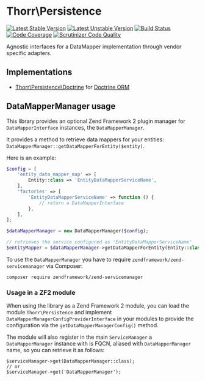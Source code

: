 Thorr\Persistence
===

[![Latest Stable Version](https://poser.pugx.org/stefanotorresi/thorr-persistence/v/stable.png)](https://packagist.org/packages/stefanotorresi/thorr-persistence)
[![Latest Unstable Version](https://poser.pugx.org/stefanotorresi/thorr-persistence/v/unstable.png)](https://packagist.org/packages/stefanotorresi/thorr-persistence)
[![Build Status](https://travis-ci.org/stefanotorresi/thorr-persistence.png?branch=master)](https://travis-ci.org/stefanotorresi/thorr-persistence)
[![Code Coverage](https://scrutinizer-ci.com/g/stefanotorresi/thorr-persistence/badges/coverage.png?s=333719d623e594189d997672ca4c1852cf665a67)](https://scrutinizer-ci.com/g/stefanotorresi/thorr-persistence/)
[![Scrutinizer Code Quality](https://scrutinizer-ci.com/g/stefanotorresi/thorr-persistence/badges/quality-score.png?s=1a350e9ee86db7b9ec2d006675405292123f20cb)](https://scrutinizer-ci.com/g/stefanotorresi/thorr-persistence/)

Agnostic interfaces for a DataMapper implementation through vendor specific adapters.

## Implementations

* [Thorr\Persistence\Doctrine][thorr-persistence-doctrine] for [Doctrine ORM][doctrine-orm]

[thorr-persistence-doctrine]: http://github.com/stefanotorresi/thorr-persistence-doctrine
[doctrine-orm]: http://www.doctrine-project.org

## DataMapperManager usage

This library provides an optional Zend Framework 2 plugin manager for `DataMapperInterface` instances, the `DataMapperManager`.

It provides a method to retrieve data mappers for your entities: `DataMapperManager::getDataMapperForEntity($entity)`.

Here is an example:

```php
$config = [
    'entity_data_mapper_map' => [
        Entity::class => 'EntityDataMapperServiceName',
    ],
    'factories' => [
        'EntityDataMapperServiceName' => function () {
            // return a DataMapperInterface            
        },
    ],
];

$dataMapperManager = new DataMapperManager($config);

// retrieves the service configured as 'EntityDataMapperServiceName'
$entityMapper = $dataMapperManager->getDataMapperForEntity(Entity::class);
```

To use the `DataMapperManager` you have to require `zendframework/zend-servicemanager` via Composer:

```shell
composer require zendframework/zend-servicemanager
```

### Usage in a ZF2 module

When using the library as a Zend Framework 2 module, you can load the module `Thorr\Persistence` and implement 
`DataMapperManagerConfigProviderInterface` in your modules to provide the configuration via the 
`getDataMapperManagerConfig()` method.

The module will also register in the main `ServiceManager` a `DataMapperManager` instance with is FQCN, 
aliased with `DataMapperManager` name, so you can retrieve it as follows:

```
$serviceManager->get(DataMapperManager::class);
// or
$serviceManager->get('DataMapperManager');
```
